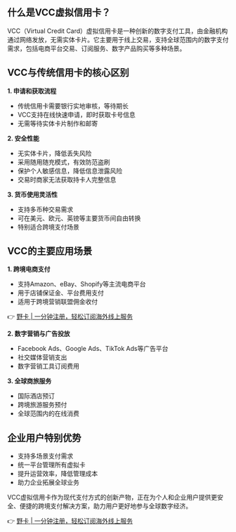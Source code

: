 ## 什么是VCC虚拟信用卡？

VCC（Virtual Credit Card）虚拟信用卡是一种创新的数字支付工具，由金融机构通过网络发放，无需实体卡片。它主要用于线上交易，支持全球范围内的数字支付需求，包括电商平台交易、订阅服务、数字产品购买等多种场景。

## VCC与传统信用卡的核心区别

**1. 申请和获取流程**
- 传统信用卡需要银行实地审核，等待期长
- VCC支持在线快速申请，即时获取卡号信息
- 无需等待实体卡片制作和邮寄

**2. 安全性能**
- 无实体卡片，降低丢失风险
- 采用随用随充模式，有效防范盗刷
- 保护个人敏感信息，降低信息泄露风险
- 交易时商家无法获取持卡人完整信息

**3. 货币使用灵活性**
- 支持多币种交易需求
- 可在美元、欧元、英镑等主要货币间自由转换
- 特别适合跨境支付场景

## VCC的主要应用场景

**1. 跨境电商支付**
- 支持Amazon、eBay、Shopify等主流电商平台
- 用于店铺保证金、平台费用支付
- 适用于跨境营销联盟佣金收付

👉 [野卡 | 一分钟注册，轻松订阅海外线上服务](https://bit.ly/bewildcard)

**2. 数字营销与广告投放**
- Facebook Ads、Google Ads、TikTok Ads等广告平台
- 社交媒体营销支出
- 数字营销工具订阅费用

**3. 全球商旅服务**
- 国际酒店预订
- 跨境旅游服务预付
- 全球范围内的在线消费

## 企业用户特别优势

- 支持多场景支付需求
- 统一平台管理所有虚拟卡
- 提升运营效率，降低管理成本
- 助力企业拓展全球业务

VCC虚拟信用卡作为现代支付方式的创新产物，正在为个人和企业用户提供更安全、便捷的跨境支付解决方案，助力用户更好地参与全球数字经济。

👉 [野卡 | 一分钟注册，轻松订阅海外线上服务](https://bit.ly/bewildcard)